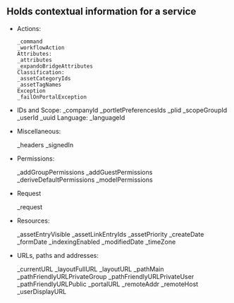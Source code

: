 ## Holds contextual information for a service

- Actions:

      _command
      _workflowAction
      Attributes:
      _attributes
      _expandoBridgeAttributes
      Classification:
      _assetCategoryIds
      _assetTagNames
      Exception
      _failOnPortalException
      
- IDs and Scope:
      _companyId
      _portletPreferencesIds
      _plid
      _scopeGroupId
      _userId
      _uuid
      Language:
      _languageId
      
- Miscellaneous:

    _headers
    _signedIn
    
- Permissions:

    _addGroupPermissions
    _addGuestPermissions
    _deriveDefaultPermissions
    _modelPermissions
    
- Request

    _request
    
- Resources:

    _assetEntryVisible
    _assetLinkEntryIds
    _assetPriority
    _createDate
    _formDate
    _indexingEnabled
    _modifiedDate
    _timeZone
    
- URLs, paths and addresses:

    _currentURL
    _layoutFullURL
    _layoutURL
    _pathMain
    _pathFriendlyURLPrivateGroup
    _pathFriendlyURLPrivateUser
    _pathFriendlyURLPublic
    _portalURL
    _remoteAddr
    _remoteHost
    _userDisplayURL
